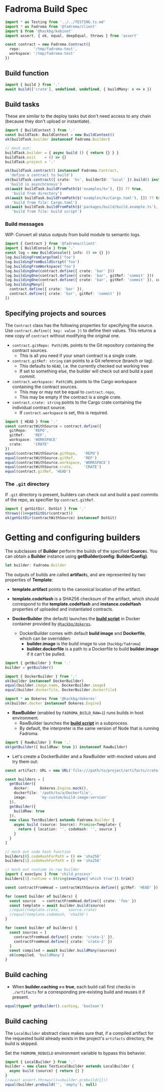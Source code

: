 # Fadroma Build Spec

```typescript
import * as Testing from '../../TESTING.ts.md'
import * as Fadroma from '@fadroma/client'
import $ from '@hackbg/kabinet'
import assert, { ok, equal, deepEqual, throws } from 'assert'

const contract = new Fadroma.Contract({
  repo:      '/tmp/fadroma-test',
  workspace: '/tmp/fadroma-test'
})
```

## Build function

```typescript
import { build } from '.'
await build(['crate'], undefined, undefined, { buildMany: x => x })
```

## Build tasks

These are similar to the deploy tasks but don't need access to any chain
(because they don't upload or instantiate).

```typescript
import { BuildContext } from '.'
const buildTask: BuildContext = new BuildContext()
ok(buildTask.builder instanceof Fadroma.Builder)

// mock out:
buildTask.builder = { async build () { return {} } }
buildTask.exit    = () => {}
buildTask.project = '.'

ok(buildTask.contract() instanceof Fadroma.Contract,
  'define a contract to build')
ok(buildTask.contract({ crate: 'kv', builderId: 'local' }).build() instanceof Promise,
  'build is asynchronous')
ok(await buildTask.buildFromPath($('examples/kv'), []) ?? true,
   'build from directory')
ok(await buildTask.buildFromPath($('examples/kv/Cargo.toml'), []) ?? true,
   'build from file: Cargo.toml')
ok(await buildTask.buildFromPath($('packages/build/build.example.ts'), ['kv']) ?? true,
   'build from file: build script')
```

### Build messages

WIP: Convert all status outputs from build module to semantic logs.

```typescript
import { Contract } from '@fadroma/client'
import { BuildConsole } from '.'
const log = new BuildConsole({ info: () => {} })
log.buildingFromCargoToml('foo')
log.buildingFromBuildScript('foo')
log.buildingFromWorkspace('foo')
log.buildingOne(contract.define({ crate: 'bar' }))
log.buildingOne(contract.define({ crate: 'bar', gitRef: 'commit' }))
log.buildingOne(contract.define({ crate: 'bar', gitRef: 'commit' }), contract)
log.buildingMany([
  contract.define({ crate: 'bar' }),
  contract.define({ crate: 'bar', gitRef: 'commit' })
])
```

## Specifying projects and sources

The `Contract` class has the following properties for specifying the source.
Use `contract.define({ key: value })` to define their values.
This returns a new copy of `contract` without modifying the original one.

* `contract.gitRepo: Path|URL` points to the Git repository containing the contract sources.
  * This is all you need if your smart contract is a single crate.
* `contract.gitRef: string` can points to a Git reference (branch or tag).
  * This defaults to `HEAD`, i.e. the currently checked out working tree
  * If set to something else, the builder will check out and build a past commit.
* `contract.workspace: Path|URL` points to the Cargo workspace containing the contract sources.
  * This may or may not be equal to `contract.repo`,
  * This may be empty if the contract is a single crate.
* `contract.crate: string` points to the Cargo crate containing the individual contract source.
  * If `contract.workspace` is set, this is required.

```typescript
import { HEAD } from '.'
const contractWithSource = contract.define({
  gitRepo:   'REPO',
  gitRef:    'REF',
  workspace: 'WORKSPACE'
  crate:     'CRATE'
})
equal(contractWithSource.gitRepo,   'REPO')
equal(contractWithSource.gitRef,    'REF')
equal(contractWithSource.workspace, 'WORKSPACE')
equal(contractWithSource.crate,     'CRATE')
equal(contract.gitRef, 'HEAD')
```

### The `.git` directory

If `.git` directory is present, builders can check out and build a past commits of the repo,
as specifier by `contract.gitRef`.

```typescript
import { getGitDir, DotGit } from '.'
throws(()=>getGitDir(contract))
ok(getGitDir(contractWithSource) instanceof DotGit)
```

# Getting and configuring builders

The subclasses of **Builder** perform the builds of the specified **Source**s.
You can obtain a **Builder** instance using **getBuilder(config: BuilderConfig)**.

```typescript
let builder: Fadroma.Builder
```

The outputs of builds are called **artifact**s, and are represented by two properties
of **Template**:
  * **template.artifact** points to the canonical location of the artifact.
  * **template.codeHash** is a SHA256 checksum of the artifact, which should correspond
    to the **template.codeHash** and **instance.codeHash** properties of uploaded and
    instantiated contracts.

* **DockerBuilder** (the default) launches the [**build script**](./build.impl.mjs)
  in Docker container provided by [`@hackbg/dokeres`](https://www.npmjs.com/package/@hackbg/dokeres).
  * DockerBuilder comes with default **build image** and **Dockerfile**,
    which can be overridden:
    * **builder.image** is the build image to use (`hackbg/fadroma`)
    * **builder.dockerfile** is a path to a Dockerfile to build **builder.image** if it can't be pulled.

```typescript
import { getBuilder } from '.'
builder = getBuilder()

import { DockerBuilder } from '.'
ok(builder instanceof DockerBuilder)
equal(builder.image.name, DockerBuilder.image)
equal(builder.dockerfile, DockerBuilder.dockerfile)

import * as Dokeres from '@hackbg/dokeres'
ok(builder.docker instanceof Dokeres.Engine)
```

* **RawBuilder** (enabled by `FADROMA_BUILD_RAW=1`) runs builds in host environment.
  * RawBuilder launches the [**build script**](./build.impl.mjs) in a subprocess.
  * By default, the interpreter is the same version of Node that is running Fadroma.

```typescript
import { RawBuilder } from '.'
ok(getBuilder({ buildRaw: true }) instanceof RawBuilder)
```

* Let's create a DockerBuilder and a RawBuilder with mocked values and try them out:

```typescript
const artifact: URL = new URL('file:///path/to/project/artifacts/crate-1@HEAD.wasm')

const builders = [
  getBuilder({
    docker:     Dokeres.Engine.mock(),
    dockerfile: '/path/to/a/Dockerfile',
    image:      'my-custom/build-image:version'
  }),
  getBuilder({
    buildRaw: true
  }),
  new class TestBuilder1 extends Fadroma.Builder {
    async build (source: Source): Promise<Template> {
      return { location: '', codeHash: '', source }
    }
  }
]

// mock out code hash function
builders[0].codeHashForPath = () => 'sha256'
builders[1].codeHashForPath = () => 'sha256'

// mock out runtime in raw builder
import { execSync } from 'child_process'
builders[1].runtime = String(execSync('which true')).trim()

const contractFromHead = contractWithSource.define({ gitRef: 'HEAD' })

for (const builder of builders) {
  const source   = contractFromHead.define({ crate: 'foo' })
  const template = await builder.build(source)
  //equal(template.crate,    source.crate)
  //equal(template.codeHash, 'sha256')
}

for (const builder of builders) {
  const sources = [
    contractFromHead.define({ crate: 'crate-1' }),
    contractFromHead.define({ crate: 'crate-2' })
  ]
  const compiled = await builder.buildMany(sources)
  ok(compiled, 'buildMany')
}
```

## Build caching

* When **builder.caching == true**, each build call first checks in `./artifacts`
  for a corresponding pre-existing build and reuses it if present.

```typescript
equal(typeof getBuilder().caching, 'boolean')
```

## Build caching

The `LocalBuilder` abstract class makes sure that,
if a compiled artifact for the requested build
already exists in the project's `artifacts` directory,
the build is skipped.

Set the `FADROMA_REBUILD` environment variable to bypass this behavior.

```typescript
import { LocalBuilder } from '.'
builder = new class TestLocalBuilder extends LocalBuilder {
  async build (source) { return {} }
}
//await assert.throws(()=>builder.prebuild({}))
equal(builder.prebuild('', 'empty'), null)
```
